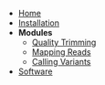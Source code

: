 <!-- docs/_sidebar.md -->

* [Home](/ "HARPY haplotagging pipeline")
* [Installation](install.md "HARPY - Installation")
* **Modules**
    * [Quality Trimming](qualitytrimming.md "HARPY - Quality Trimming")
    * [Mapping Reads](readmapping.md "HARPY - Mapping Reads")
    * [Calling Variants](variantcalling.md "HARPY - Calling Variants")
* [Software](software.md "HARPY - Software")